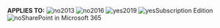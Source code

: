 <Token>**APPLIES TO:** ![no](../media/no.png)2013 ![no](../media/no.png)2016 ![yes](../media/yes.png)2019 ![yes](../media/yes.png)Subscription Edition ![no](../media/no.png)SharePoint in Microsoft 365</Token>
